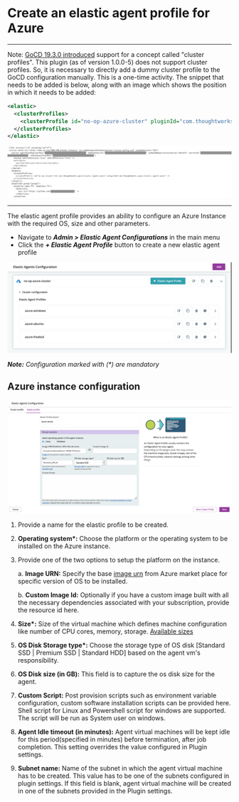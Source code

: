 # Create an elastic agent profile for Azure

<hr/>

Note: [GoCD 19.3.0 introduced](https://www.gocd.org/releases/#19-3-0) support for a concept called "cluster profiles". This plugin (as of version 1.0.0-5) does not support cluster profiles. So, it is necessary to directly add a dummy cluster profile to the GoCD configuration manually. This is a one-time activity. The snippet that needs to be added is below, along with an image which shows the position in which it needs to be added:

```xml
<elastic>
  <clusterProfiles>
    <clusterProfile id="no-op-azure-cluster" pluginId="com.thoughtworks.gocd.elastic-agent.azure" />
  </clusterProfiles>
</elastic>
```

![Adding a dummy cluster profile](readme-screenshots/dummy-cluster-config-xml.png?raw=true "Adding a dummy cluster profile")

<hr/>

The elastic agent profile provides an ability to configure an Azure Instance with the required OS, size and other parameters.

* Navigate to **_Admin > Elastic Agent Configurations_** in the main menu
* Click the **_+ Elastic Agent Profile_** button to create a new elastic agent profile

![List elastic profiles](readme-screenshots/azure/elastic_profile/profile_listing.png?raw=true "Elastic Profile")

**_Note:_** *Configuration marked with (\*) are mandatory*


## Azure instance configuration

![Creating an elastic profile](readme-screenshots/azure/elastic_profile/elastic_profile_1.png?raw=true "Elastic Profile")

1. Provide a name for the elastic profile to be created.

2. **Operating system\*:** Choose the platform or the operating system to be installed on the Azure instance.

3. Provide one of the two options to setup the platform on the instance.

    a. **Image URN:** Specify the base [image urn](https://docs.microsoft.com/en-us/azure/virtual-machines/windows/cli-ps-findimage#terminology) from Azure market place for specific version of OS to be installed.

    b. **Custom Image Id:** Optionally if you have a custom image built with all the necessary dependencies associated with your subscription, provide the resource id here.

4. **Size\*:** Size of the virtual machine which defines machine configuration like number of CPU cores, memory, storage. [Available sizes](https://docs.microsoft.com/en-us/azure/cloud-services/cloud-services-sizes-specs)

5. **OS Disk Storage type\*:** Choose the storage type of OS disk [Standard SSD | Premium SSD | Standard HDD] based on the agent vm's responsibility.

6. **OS Disk size (in GB):** This field is to capture the os disk size for the agent.

7. **Custom Script:** Post provision scripts such as environment variable configuration, custom software installation scripts can be provided here.
                       Shell script for Linux and Powershell script for windows are supported. The script will be run as System user on windows.

8. **Agent Idle timeout (in minutes):** Agent virtual machines will be kept idle for this period(specified in minutes) before termination, after job completion. This setting overrides the value configured in Plugin settings.

9. **Subnet name:** Name of the subnet in which the agent virtual machine has to be created. This value has to be one of the subnets configured in plugin settings. If this field is blank, agent virtual machine will be created in one of the subnets provided in the Plugin settings.
